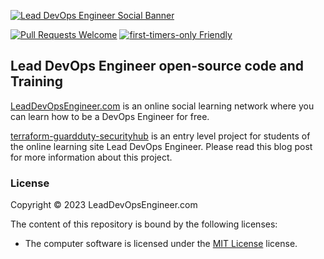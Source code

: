 
[![Lead DevOps Engineer Social Banner](https://leaddevopsengineer.s3.us-west-2.amazonaws.com/banner.png)](https://www.leaddevopsengineer.com/)

[![Pull Requests Welcome](https://img.shields.io/badge/PRs-welcome-brightgreen.svg?style=flat)](http://makeapullrequest.com)
[![first-timers-only Friendly](https://img.shields.io/badge/first--timers--only-friendly-blue.svg)](http://www.firsttimersonly.com/)

## Lead DevOps Engineer open-source code and Training

[LeadDevOpsEngineer.com](https://www.leaddevopsengineer.com) is an online social learning network where you can learn how to be a DevOps Engineer for free.

[terraform-guardduty-securityhub](https://leaddevopsengineer.medium.com/aws-serverless-workflow-orchestration-with-terraform-using-a-design-pattern-6c5f9e18d36b)
is an entry level project for students of the online learning site Lead DevOps Engineer. Please read this blog post for more information about this project. 


### License

Copyright © 2023 LeadDevOpsEngineer.com

The content of this repository is bound by the following licenses:

- The computer software is licensed under the [MIT License](LICENSE.md) license.
